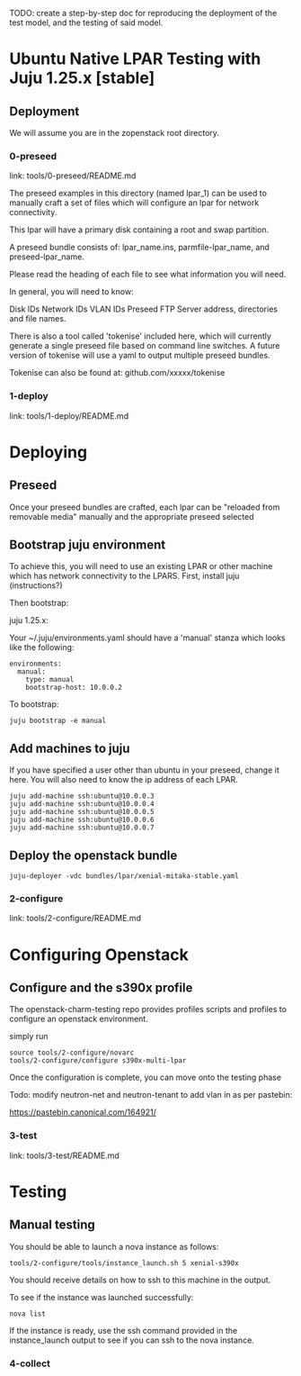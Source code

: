 TODO: create a step-by-step doc for reproducing the deployment of the test model, and the testing of said model.

# Ubuntu Native LPAR Testing with Juju 1.25.x [stable]
## Deployment

We will assume you are in the zopenstack root directory.

### 0-preseed

link: tools/0-preseed/README.md

The preseed examples in this directory (named lpar_1) can be used to manually
craft a set of files which will configure an lpar for network connectivity. 

This lpar will have a primary disk containing a root and swap partition.

A preseed bundle consists of: lpar_name.ins, parmfile-lpar_name, and 
preseed-lpar_name.

Please read the heading of each file to see what information you will need.

In general, you will need to know:

Disk IDs
Network IDs
VLAN IDs
Preseed FTP Server address, directories and file names.

There is also a tool called 'tokenise' included here, which will currently
generate a single preseed file based on command line switches. A future version
of tokenise will use a yaml to output multiple preseed bundles.

Tokenise can also be found at: github.com/xxxxx/tokenise

### 1-deploy

link: tools/1-deploy/README.md

# Deploying 

## Preseed

Once your preseed bundles are crafted, each lpar can be "reloaded from removable 
media" manually and the appropriate preseed selected

## Bootstrap juju environment

To achieve this, you will need to use an existing LPAR or other machine which 
has network connectivity to the LPARS. First, install juju (instructions?)

Then bootstrap:

juju 1.25.x:

Your ~/.juju/environments.yaml should have a 'manual' stanza which looks like
the following:

~~~~
environments:
  manual:
    type: manual
    bootstrap-host: 10.0.0.2
~~~~

To bootstrap: 
~~~~
juju bootstrap -e manual
~~~~

## Add machines to juju

If you have specified a user other than ubuntu in your preseed, change it here.
You will also need to know the ip address of each LPAR.

~~~~
juju add-machine ssh:ubuntu@10.0.0.3
juju add-machine ssh:ubuntu@10.0.0.4
juju add-machine ssh:ubuntu@10.0.0.5
juju add-machine ssh:ubuntu@10.0.0.6
juju add-machine ssh:ubuntu@10.0.0.7
~~~~


## Deploy the openstack bundle

~~~~
juju-deployer -vdc bundles/lpar/xenial-mitaka-stable.yaml
~~~~


### 2-configure

link: tools/2-configure/README.md

# Configuring Openstack
## Configure and the s390x profile

The openstack-charm-testing repo provides profiles scripts and profiles
to configure an openstack environment.

simply run 

~~~~
source tools/2-configure/novarc
tools/2-configure/configure s390x-multi-lpar
~~~~

Once the configuration is complete, you can move onto the testing phase

Todo: modify neutron-net and neutron-tenant to add vlan in as per pastebin:

https://pastebin.canonical.com/164921/


### 3-test

link: tools/3-test/README.md

# Testing
## Manual testing

You should be able to launch a nova instance as follows:

~~~~
tools/2-configure/tools/instance_launch.sh 5 xenial-s390x
~~~~

You should receive details on how to ssh to this machine in the output.

To see if the instance was launched successfully:

~~~~
nova list
~~~~

If the instance is ready, use the ssh command provided in the instance_launch
output to see if you can ssh to the nova instance.

### 4-collect




